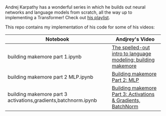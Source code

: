 Andrej Karpathy has a wonderful series in which he builds out neural networks and language models from scratch, all the way up to implementing a Transformer! Check out [his playlist](
https://www.youtube.com/playlist?list=PLAqhIrjkxbuWI23v9cThsA9GvCAUhRvKZ).

This repo contains my implementation of his code for some of his videos:

| Notebook       | Andjrey's Video |
| ----------- | ----------- |
| building makemore part 1.ipynb      | [The spelled-out intro to language modeling: building makemore](https://www.youtube.com/watch?v=PaCmpygFfXo&list=PLAqhIrjkxbuWI23v9cThsA9GvCAUhRvKZ&index=2)       |
| building makemore part 2 MLP.ipynb   | [Building makemore Part 2: MLP](https://www.youtube.com/watch?v=TCH_1BHY58I&list=PLAqhIrjkxbuWI23v9cThsA9GvCAUhRvKZ&index=3)        |
| building makemore part 3 activations,gradients,batchnorm.ipynb | [Building makemore Part 3: Activations & Gradients, BatchNorm](https://www.youtube.com/watch?v=PaCmpygFfXo&list=PLAqhIrjkxbuWI23v9cThsA9GvCAUhRvKZ&index=2)       |
